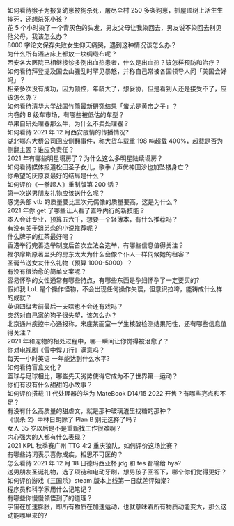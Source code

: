 如何看待猴子为报复幼崽被狗杀死，屠尽全村 250 多条狗崽，抓屋顶树上活生生摔死，还想杀死小孩？  
花 5 个小时染了一个青灰色的头发，男友父母让我染回去，男友说不染回去别见他父母，我该怎么办？  
8000 字论文保存失败女生仰天痛哭，遇到这种情况该怎么办？  
为什么所有酒店床上都放一块绸缎布呢？  
西安各大医院已相继接诊多例出血热患者，什么是出血热？该怎样预防和治疗？  
如何看待拜登提及国会山骚乱时罕见暴怒，并称自己常被各国领导人问「美国会好吗」？  
相亲多次没有成功，因为颜控，年龄大了，想妥协，但是看到人还是接受不了，应该怎么办？  
如何看待清华大学战国竹简最新研究结果「蚩尤是黄帝之子」？  
内卷的 B 级车市场，有哪些被低估的车型？  
苹果自研处理器那么牛，为什么不卖处理器？  
如何看待 2021 年 12 月西安疫情的传播情况?  
湖北鄂东大桥公司回应侧翻事件，称大货车载重 198 吨超载 400%，超载是否为侧翻主因？谁应负责任？  
2021 年有哪些明星塌房了？为什么这么多明星陆续塌房？  
如何看待媒体报道松田圣子女儿，歌手 / 声优神田沙也加坠楼身亡？  
你希望的灰原哀最好的结局是什么？  
如何评价《一拳超人》重制版第 200 话？  
第一次送男朋友礼物应该送什么呢？  
感觉头部 vtb 的质量要比三次元偶像的质量要高，这是为什么？  
2021 年你 get 了哪些让人看了直呼内行的新技能？  
本人会计专业，预算五六千，想要一个轻薄本，有什么推荐吗？  
有没有关于姐弟恋的小说推荐呢？  
什么牌子的红茶最好喝？  
香港举行完善选举制度后首次立法会选举，有哪些信息值得关注？  
福尔摩斯原著里头的房东太太为什么会像个仆人一样伺候她的租客？  
圣诞节送女友什么礼物（预算 1000-5000）？  
有没有很治愈的简单文案呢？  
容易怀孕的女性通常有哪些特点，有哪些东西是孕妇怀孕了一定要买的?  
假如我 LoL 是个操作怪物，不会出现任何操作失误，但意识拉垮，能铸成什么样的成就？  
英语四级考前最后一天啥也不会还有戏吗？  
突然对自己家的狗子很失望，该怎么办？  
北京通州疾控中心通报称，宋庄某画室一学生核酸检测结果阳性，还有哪些信息值得关注？  
2021 年和宠物的相处过程中，哪一瞬间让你觉得被治愈了？  
你对电视剧《雪中悍刀行》满意吗？  
每天一小时英语  一年能达到什么水平?  
如何看待盲盒文化？  
篮球与足球相比，哪些先天劣势使得它成为不了世界第一运动？  
你们有没有什么甜甜的小故事？  
如何评价搭载 11 代处理器的华为 MateBook D14/15 2022 开售？有哪些亮点和不足？  
有没有什么高质量的甜虐文，就是那种玻璃渣里找糖的那种？  
《误杀 2》中林日朗除了 Plan B 别无选择了吗？  
女人 35 岁以后是不是重新找工作很难啊？  
内心强大的人都有什么表现？  
2021 KPL 秋季赛广州 TTG 4:2 重庆狼队，如何评价这场比赛？  
有哪些诗词表示喜你成疾，相思不可医的？  
怎么看待 2021 年 12 月 18 日德玛西亚杯 jdg 和 tes 都输给 hya?  
送男朋友圣诞礼物，选了项链和电动牙刷，想男孩子回答下，哪个你们觉得更好？  
如何评价游戏《三国杀》steam 版本上线第一日就差评如潮?  
程序员和科学家用什么记笔记？  
有哪些你慢慢领悟到了的道理？  
宇宙在加速膨胀，即所有物质在加速运动，也就意味着所有物质动能变大，那么这动能哪里来的?  
